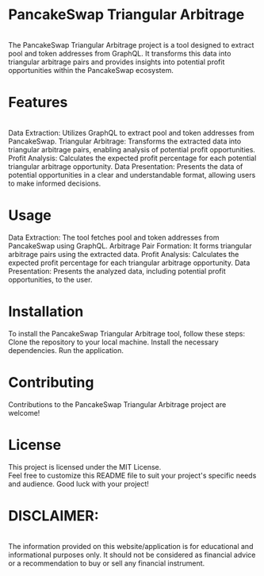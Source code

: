 <h1>PancakeSwap Triangular Arbitrage</h1>
<br>
The PancakeSwap Triangular Arbitrage project is a tool designed to extract pool and token addresses from GraphQL. It transforms this data into triangular arbitrage pairs and provides insights into potential profit opportunities within the PancakeSwap ecosystem.
<br>
<h1>Features</h1>
<br>
Data Extraction: Utilizes GraphQL to extract pool and token addresses from PancakeSwap.
Triangular Arbitrage: Transforms the extracted data into triangular arbitrage pairs, enabling analysis of potential profit opportunities.
Profit Analysis: Calculates the expected profit percentage for each potential triangular arbitrage opportunity.
Data Presentation: Presents the data of potential opportunities in a clear and understandable format, allowing users to make informed decisions.
<br>
<h1>Usage</h1>
Data Extraction: The tool fetches pool and token addresses from PancakeSwap using GraphQL.
Arbitrage Pair Formation: It forms triangular arbitrage pairs using the extracted data.
Profit Analysis: Calculates the expected profit percentage for each triangular arbitrage opportunity.
Data Presentation: Presents the analyzed data, including potential profit opportunities, to the user.
<br>
<h1>Installation</h1>
To install the PancakeSwap Triangular Arbitrage tool, follow these steps:
<br>
Clone the repository to your local machine.
Install the necessary dependencies.
Run the application.
<br>
<h1>Contributing</h1>
Contributions to the PancakeSwap Triangular Arbitrage project are welcome!
<br>
<h1>License</h1>
This project is licensed under the MIT License.
<br>
Feel free to customize this README file to suit your project's specific needs and audience. Good luck with your project!
<br>
<h1>DISCLAIMER:</h1> 
<br>
The information provided on this website/application is for educational and informational purposes only. It should not be considered as financial advice or a recommendation to buy or sell any financial instrument.




